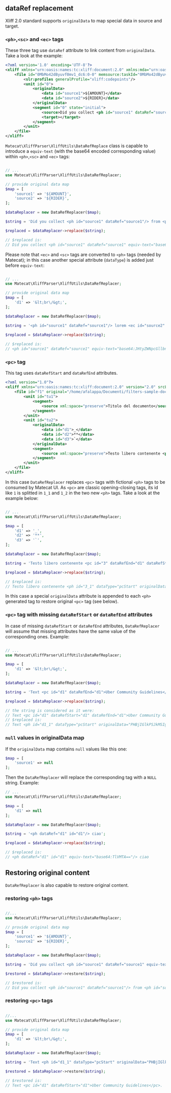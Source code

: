 ## dataRef replacement

Xliff 2.0 standard supports `originalData` to map special data in source and target.

### `<ph>`,`<sc>` and `<ec>` tags

These three tag use `dataRef` attribute to link content from `originalData`. Take a look at the example:

```xml
<?xml version='1.0' encoding='UTF-8'?>
<xliff xmlns="urn:oasis:names:tc:xliff:document:2.0" xmlns:mda="urn:oasis:names:tc:xliff:metadata:2.0" xmlns:slr="urn:oasis:names:tc:xliff:sizerestriction:2.0" xmlns:memsource="http://www.memsource.com/xliff2.0/1.0" version="2.0" memsource:wfLevel="1" srcLang="en-us" trgLang="bn-bd">
    <file id="0MbMo42dByuvf0mv1_dc6:0-0" memsource:taskId="0MbMo42dByuvf0mv1_dc6" canResegment="no" original="7cf155ce-rtapi.xml">
        <slr:profiles generalProfile="xliff:codepoints"/>
        <unit id="0">
            <originalData>
                <data id="source1">${AMOUNT}</data>
                <data id="source2">${RIDER}</data>
            </originalData>
            <segment id="0" state="initial">
                <source>Did you collect <ph id="source1" dataRef="source1"/> from <ph id="source2" dataRef="source2"/>?</source>
                <target></target>
            </segment>
        </unit>
    </file>
</xliff>
```

`Matecat\XliffParser\XliffUtils\DataRefReplace` class is capable to introduce a `equiv-text` (with the base64 encoded corresponding value) within `<ph>`,`<sc>` and `<ec>` tags:

```php

// ...
use Matecat\XliffParser\XliffUtils\DataRefReplacer;

// provide original data map
$map = [
    'source1' => '${AMOUNT}',
    'source2' => '${RIDER}',
];

$dataReplacer = new DataRefReplacer($map);

$string = 'Did you collect <ph id="source1" dataRef="source1"/> from <ph id="source2" dataRef="source2"/>?';

$replaced = $dataReplacer->replace($string);

// $replaced is:
// Did you collect <ph id="source1" dataRef="source1" equiv-text="base64:JHtBTU9VTlR9"/> from <ph id="source2" dataRef="source2" equiv-text="base64:JHtSSURFUn0="/>?

```

Please note that `<ec>` and `<sc>` tags are converted to `<ph>` tags (needed by Matecat); in this case another special attribute (`dataType`) is added just before `equiv-text`:

```php

// ...
use Matecat\XliffParser\XliffUtils\DataRefReplacer;

// provide original data map
$map = [
    'd1' => '&lt;br\/&gt;',
];

$dataReplacer = new DataRefReplacer($map);

$string = '<ph id="source1" dataRef="source1"/> lorem <ec id="source2" dataRef="source2"/> ipsum <sc id="source3" dataRef="source3"/> changed';
     
$replaced = $dataReplacer->replace($string);

// $replaced is:
// <ph id="source1" dataRef="source1" equiv-text="base64:JHtyZWNpcGllbnROYW1lfQ=="/> lorem <ph id="source2" dataRef="source2" dataType="ec" equiv-text="base64:QmFiYm8gTmF0YWxl"/> ipsum <ph id="source3" dataRef="source3" dataType="sc" equiv-text="base64:TGEgQmVmYW5h"/> changed
```

### `<pc>` tag

This tag uses `dataRefStart` and `dataRefEnd` attributes.

```xml
<?xml version="1.0"?>
<xliff xmlns="urn:oasis:names:tc:xliff:document:2.0" version="2.0" srcLang="en-US" trgLang="it-IT" xmlns:its="http://www.w3.org/2005/11/its" xmlns:itsxlf="http://www.w3.org/ns/its-xliff/" its:version="2.0">
    <file id="f1" original="/home/afalappa/Documenti/filters-sample-docs/markdown/prova.md">
        <unit id="tu1">
            <segment>
                <source xml:space="preserve">Titolo del documento</source>
            </segment>
        </unit>
        <unit id="tu2">
            <originalData>
                <data id="d1">_</data>
                <data id="d2">**</data>
                <data id="d3">`</data>
            </originalData>
            <segment>
                <source xml:space="preserve">Testo libero contenente <pc id="3" dataRefEnd="d1" dataRefStart="d1"><pc id="4" dataRefEnd="d2" dataRefStart="d2">grassetto + corsivo</pc></pc></source>
            </segment>
        </unit>
    </file>
</xliff>
```

In this case `DataRefReplacer` replaces `<pc>` tags with fictional `<ph>` tags to be consumed by Matecat UI. As `<pc>` are classic opening-closing tags, its id like `1` is splitted in `1_1` and
 `1_2` in the two new `<ph>` tags. Take a look at the example below:

```php

// ...
use Matecat\XliffParser\XliffUtils\DataRefReplacer;

$map = [
    'd1' => '_',
    'd2' => '**',
    'd3' => '`',
];

$dataReplacer = new DataRefReplacer($map);

$string = 'Testo libero contenente <pc id="3" dataRefEnd="d1" dataRefStart="d1"><pc id="4" dataRefEnd="d2" dataRefStart="d2">grassetto + corsivo</pc></pc>';

$replaced = $dataReplacer->replace($string);

// $replaced is:
// Testo libero contenente <ph id="3_1" dataType="pcStart" originalData="PHBjIGlkPSIzIiBkYXRhUmVmRW5kPSJkMSIgZGF0YVJlZlN0YXJ0PSJkMSI+" dataRef="d1" equiv-text="base64:Xw=="/><ph id="4_1" dataType="pcStart" originalData="PHBjIGlkPSI0IiBkYXRhUmVmRW5kPSJkMiIgZGF0YVJlZlN0YXJ0PSJkMiI+" dataRef="d2" equiv-text="base64:Kio="/>grassetto + corsivo<ph id="4_2" dataType="pcEnd" originalData="PC9wYz4=" dataRef="d2" equiv-text="base64:Kio="/><ph id="3_2" dataType="pcEnd" originalData="PC9wYz4=" dataRef="d1" equiv-text="base64:Xw=="/>

```

In this case a special `originalData` attribute is appended to each `<ph>` generated tag to restore original `<pc>` tag (see below).

### `<pc>` tag with missing `dataRefStart` or `dataRefEnd` attributes

In case of missing `dataRefStart` or `dataRefEnd` attributes, `DataRefReplacer` will assume that missing attributes have the same value of the corresponding ones. Example:

```php

// ...
use Matecat\XliffParser\XliffUtils\DataRefReplacer;

$map = [
    'd1' => '&lt;br\/&gt;',
];

$dataReplacer = new DataRefReplacer($map);

$string = 'Text <pc id="d1" dataRefEnd="d1">Uber Community Guidelines</pc>.';

$replaced = $dataReplacer->replace($string);

// the string is considered as it were:
// Text <pc id="d1" dataRefStart="d1" dataRefEnd="d1">Uber Community Guidelines</pc>.
// $replaced is:
// Text <ph id="d1_1" dataType="pcStart" originalData="PHBjIGlkPSJkMSIgZGF0YVJlZkVuZD0iZDEiPg==" dataRef="d1" equiv-text="base64:Jmx0O2JyXC8mZ3Q7"/>Uber Community Guidelines<ph id="d1_2" dataType="pcEnd" originalData="PC9wYz4=" dataRef="d1" equiv-text="base64:Jmx0O2JyXC8mZ3Q7"/>.
```

### `null` values in originalData map

If the `originalData` map contains `null` values like this one:

```php
$map = [
    'source1' => null
];
```

Then the `DataRefReplacer` will replace the corresponding tag with a `NULL` string. Example:

```php
// ...
use Matecat\XliffParser\XliffUtils\DataRefReplacer;

$map = [
    'd1' => null
];

$dataReplacer = new DataRefReplacer($map);

$string = '<ph dataRef="d1" id="d1"/> ciao';

$replaced = $dataReplacer->replace($string);

// $replaced is:
// <ph dataRef="d1" id="d1" equiv-text="base64:TlVMTA=="/> ciao

```

## Restoring original content

`DataRefReplacer` is also capable to restore original content.

### restoring `<ph>` tags

```php

//...
use Matecat\XliffParser\XliffUtils\DataRefReplacer;

// provide original data map
$map = [
    'source1' => '${AMOUNT}',
    'source2' => '${RIDER}',
];

$dataReplacer = new DataRefReplacer($map);

$string = 'Did you collect <ph id="source1" dataRef="source1" equiv-text="base64:JHtBTU9VTlR9"/> from <ph id="source2" dataRef="source2" equiv-text="base64:JHtSSURFUn0="/>?';

$restored = $dataReplacer->restore($string);

// $restored is:
// Did you collect <ph id="source1" dataRef="source1"/> from <ph id="source2" dataRef="source2"/>?

```

### restoring `<pc>` tags

```php

//...
use Matecat\XliffParser\XliffUtils\DataRefReplacer;

// provide original data map
$map = [
    'd1' => '&lt;br\/&gt;',
];

$dataReplacer = new DataRefReplacer($map);

$string = 'Text <ph id="d1_1" dataType="pcStart" originalData="PHBjIGlkPSJkMSIgZGF0YVJlZlN0YXJ0PSJkMSI+" dataRef="d1" equiv-text="base64:Jmx0O2JyXC8mZ3Q7"/>Uber Community Guidelines<ph id="d1_2" dataType="pcEnd" originalData="PC9wYz4=" dataRef="d1" equiv-text="base64:Jmx0O2JyXC8mZ3Q7"/>.';

$restored = $dataReplacer->restore($string);

// $restored is:
// Text <pc id="d1" dataRefStart="d1">Uber Community Guidelines</pc>.
```